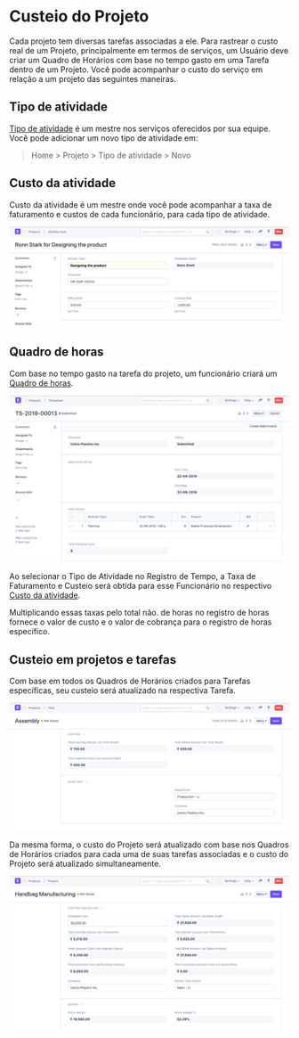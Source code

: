 # Custeio do Projeto



Cada projeto tem diversas tarefas associadas a ele. Para rastrear o custo real de um Projeto, principalmente em termos de serviços, um Usuário deve criar um Quadro de Horários com base no tempo gasto em uma Tarefa dentro de um Projeto. Você pode acompanhar o custo do serviço em relação a um projeto das seguintes maneiras.


## Tipo de atividade


[Tipo de atividade](/docs/pt/projects/activity-type) é um mestre nos serviços oferecidos por sua equipe. Você pode adicionar um novo tipo de atividade em:


> Home > Projeto > Tipo de atividade > Novo


## Custo da atividade


Custo da atividade é um mestre onde você pode acompanhar a taxa de faturamento e custos de cada funcionário, para cada tipo de atividade.


![Custo da atividade](/files/projects-activity-cost.png)


## Quadro de horas


Com base no tempo gasto na tarefa do projeto, um funcionário criará um [Quadro de horas](/docs/pt/projects/timesheets).


![Timesheet](/files/projects-timesheet.png)


Ao selecionar o Tipo de Atividade no Registro de Tempo, a Taxa de Faturamento e Custeio será obtida para esse Funcionário no respectivo  [Custo da atividade](/docs/pt/projects/activity-cost).


Multiplicando essas taxas pelo total não. de horas no registro de horas fornece o valor de custo e o valor de cobrança para o registro de horas específico.


## Custeio em projetos e tarefas


Com base em todos os Quadros de Horários criados para Tarefas específicas, seu custeio será atualizado na respectiva Tarefa.


![Task](/files/projects-task-costing.png)


Da mesma forma, o custo do Projeto será atualizado com base nos Quadros de Horários criados para cada uma de suas tarefas associadas e o custo do Projeto será atualizado simultaneamente.


![Projeto-Custeio](/files/projects-costing-and-billing.png)



